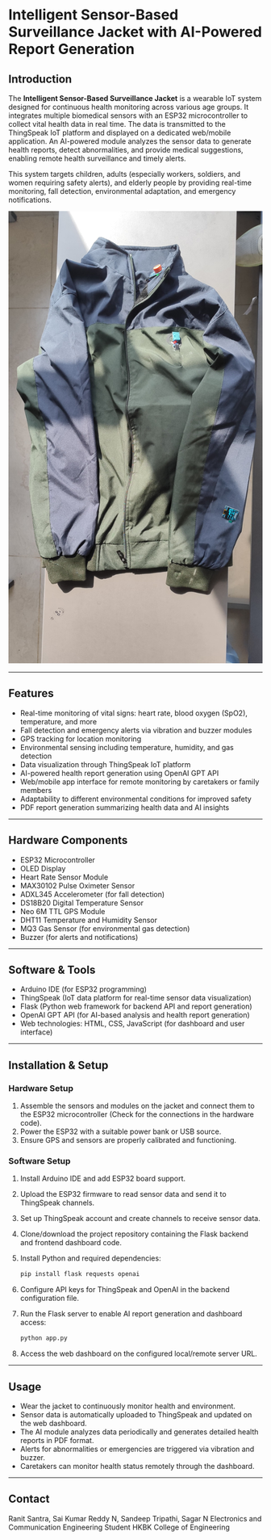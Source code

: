 # Intelligent Sensor-Based Surveillance Jacket with AI-Powered Report Generation

## Introduction

The **Intelligent Sensor-Based Surveillance Jacket** is a wearable IoT system designed for continuous health monitoring across various age groups. It integrates multiple biomedical sensors with an ESP32 microcontroller to collect vital health data in real time. The data is transmitted to the ThingSpeak IoT platform and displayed on a dedicated web/mobile application. An AI-powered module analyzes the sensor data to generate health reports, detect abnormalities, and provide medical suggestions, enabling remote health surveillance and timely alerts.

This system targets children, adults (especially workers, soldiers, and women requiring safety alerts), and elderly people by providing real-time monitoring, fall detection, environmental adaptation, and emergency notifications.

![Sensor Based Surveillance Jacket](images/jacket%20inner.jpg)

---

## Features

* Real-time monitoring of vital signs: heart rate, blood oxygen (SpO2), temperature, and more
* Fall detection and emergency alerts via vibration and buzzer modules
* GPS tracking for location monitoring
* Environmental sensing including temperature, humidity, and gas detection
* Data visualization through ThingSpeak IoT platform
* AI-powered health report generation using OpenAI GPT API
* Web/mobile app interface for remote monitoring by caretakers or family members
* Adaptability to different environmental conditions for improved safety
* PDF report generation summarizing health data and AI insights

---

## Hardware Components

* ESP32 Microcontroller
* OLED Display
* Heart Rate Sensor Module
* MAX30102 Pulse Oximeter Sensor
* ADXL345 Accelerometer (for fall detection)
* DS18B20 Digital Temperature Sensor
* Neo 6M TTL GPS Module
* DHT11 Temperature and Humidity Sensor
* MQ3 Gas Sensor (for environmental gas detection)
* Buzzer (for alerts and notifications)

---

## Software & Tools

* Arduino IDE (for ESP32 programming)
* ThingSpeak (IoT data platform for real-time sensor data visualization)
* Flask (Python web framework for backend API and report generation)
* OpenAI GPT API (for AI-based analysis and health report generation)
* Web technologies: HTML, CSS, JavaScript (for dashboard and user interface)

---

## Installation & Setup

### Hardware Setup

1. Assemble the sensors and modules on the jacket and connect them to the ESP32 microcontroller (Check for the connections in the hardware code).
2. Power the ESP32 with a suitable power bank or USB source.
3. Ensure GPS and sensors are properly calibrated and functioning.

### Software Setup

1. Install Arduino IDE and add ESP32 board support.
2. Upload the ESP32 firmware to read sensor data and send it to ThingSpeak channels.
3. Set up ThingSpeak account and create channels to receive sensor data.
4. Clone/download the project repository containing the Flask backend and frontend dashboard code.
5. Install Python and required dependencies:

   ```bash
   pip install flask requests openai
   ```
6. Configure API keys for ThingSpeak and OpenAI in the backend configuration file.
7. Run the Flask server to enable AI report generation and dashboard access:

   ```bash
   python app.py
   ```
8. Access the web dashboard on the configured local/remote server URL.

---

## Usage

* Wear the jacket to continuously monitor health and environment.
* Sensor data is automatically uploaded to ThingSpeak and updated on the web dashboard.
* The AI module analyzes data periodically and generates detailed health reports in PDF format.
* Alerts for abnormalities or emergencies are triggered via vibration and buzzer.
* Caretakers can monitor health status remotely through the dashboard.

---

## Contact

Ranit Santra, Sai Kumar Reddy N, Sandeep Tripathi, Sagar N
Electronics and Communication Engineering Student
HKBK College of Engineering
